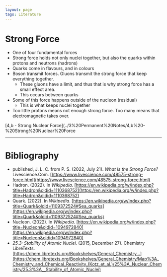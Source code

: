 ```yaml
---
layout: page
tags: Literature 
---
```


# Strong Force

- One of four fundamental forces
- Strong force holds not only nuclei together, but also the quarks within protons and neutrons (hadrons)
- Quarks come in flavours, and in colours
- Boson transmit forces. Gluons transmit the strong force that keep everything together.
	- These gluons have a limit, and thus that is why strong force has a small effect area.
	- This occurs between quarks
- Some of this force happens outside of the nucleon (residual)
	- This is what keeps nuclei together
- Too little protons means not enough strong force. Too many means that electromagnetic takes over.

[4,b - Strong Nuclear Force](../3%20Permanent%20Notes/4,b%20-%20Strong%20Nuclear%20Force

---

# Bibliography

- published, J. L. C. from P. S. (2022, July 21). _What Is the Strong Force?_ Livescience.Com. [https://www.livescience.com/48575-strong-force.html](https://www.livescience.com/48575-strong-force.html)
- Hadron. (2022). In _Wikipedia_. [https://en.wikipedia.org/w/index.php?title=Hadron&oldid=1110368752](https://en.wikipedia.org/w/index.php?title=Hadron&oldid=1110368752)
- Quark. (2022). In _Wikipedia_. [https://en.wikipedia.org/w/index.php?title=Quark&oldid=1109372524#Sea_quarks](https://en.wikipedia.org/w/index.php?title=Quark&oldid=1109372524#Sea_quarks)
- Nucleon. (2022). In _Wikipedia_. [https://en.wikipedia.org/w/index.php?title=Nucleon&oldid=1094972840](https://en.wikipedia.org/w/index.php?title=Nucleon&oldid=1094972840)
- _25.3: Stability of Atomic Nuclei_. (2015, December 27). Chemistry LibreTexts. [https://chem.libretexts.org/Bookshelves/General_Chemistry…](https://chem.libretexts.org/Bookshelves/General_Chemistry/Map%3A_Chemistry_and_Chemical_Reactivity_(Kotz_et_al.)/25%3A_Nuclear_Chemistry/25.3%3A__Stability_of_Atomic_Nuclei)